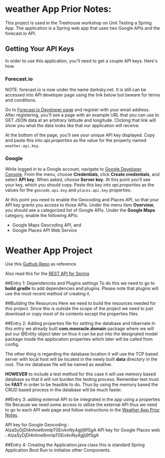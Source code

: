 # weather App Prior Notes:
This project is used in the Treehouse workshop on Unit Testing a Spring App. The application is a Spring web app that 
uses two Google APIs and the forecast.io API.

## Getting Your API Keys
In order to use this application, you'll need to get a couple API keys. Here's how.
### Forecast.io
NOTE: forecast.io is now under the name darksky.net. It is still can be accessed into API developer page using the link 
below but beware for terms and conditions. 

Go to [Forecast.io Developer page](https://developer.forecast.io/register) 
and register with your email address. After registering, you'll see a page 
with an example URL that you can use to GET JSON data at an arbitrary latitude and longitude. Clicking that link will 
show you what the data looks like that our application will receive.

At the bottom of the page, you'll see your unique API key displayed. Copy and paste this into *api.properties* as the 
value for the property named `weather.api.key`.
### Google
While logged in to a Google account, navigate to [Google Developer Console](https://console.developers.google.com). 
From the menu, choose **Credentials**, click **Create credentials**, and select **API key**. When asked, choose 
**Server key**. At this point you'll see your key, which you should copy. Paste this key into *api.properties* as the 
values for the `geocode.api.key` and `places.api.key` properties.

At this point you need to enable the Geocoding and Places API, so that your API key grants you access to those APIs. 
Under the menu item **Overview**, you should see a categorized list of Google APIs. Under the **Google Maps** category, 
enable the following APIs:
 
  - Google Maps Geocoding API, and
  - Google Places API Web Service

# Weather App Project
Use this [Guthub Repo](https://github.com/treehouse-projects/spring-unit-test-weather) as reference

Also read this for the [REST API for Spring](https://spring.io/guides/gs/consuming-rest)

##Entry 1: Dependencies and Plugins settings
To do this we need to go to **build.gradle** to add dependencies and plugins. Please note that plugins will use the most
recent method of creating it. 

##Building the Resources 
Here we need to build the resources needed for this project. Since this is outside the scope of the project we need to 
just download or copy most of its contents except the properties files.

##Entry 2: Adding properties file for setting the database and hibernate
In this entry we already built **com.mooracle.domain** package where we will put our @Entity object later on thus it can
be put into the designated model package inside the applocation properties which later will be called from config.

The other thing is regarding the database location it will use the TCP based server with local host will be located in
the newly built **data** directory in the root. The mv database file will be named as weather. 

**HOWEVER** to include a test method for this case it will use memory based database so that it will not burden the 
testing process. Remember test must be **FAST** in order to be feasible to do. Thus by using the memory based the CRUD
based process in the database will be much faster.

##Entry 3: adding external API to be integrated in the app using a properties file
Because we need some access to utilize the external API thus we need to go to each API web page and follow instructions
in the [Weather App Prior Notes](#weather-app-prior-notes:).

API key for Google Geocoding : AIzaSyDjDl4nhne6nmlpT0EivknNy4gjIj9fSgA
API key for Google Places web : AIzaSyDjDl4nhne6nmlpT0EivknNy4gjIj9fSgA


##Entry 4: Creating the Application.java class
this is standard Spring Application Boot Run to initialize other Components.  

